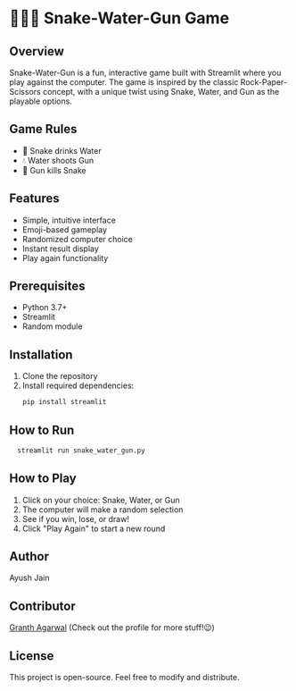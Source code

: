 # 🐍💧🔫 Snake-Water-Gun Game

## Overview
Snake-Water-Gun is a fun, interactive game built with Streamlit where you play against the computer. The game is inspired by the classic Rock-Paper-Scissors concept, with a unique twist using Snake, Water, and Gun as the playable options.

## Game Rules
- 🐍 Snake drinks Water
- 💧 Water shoots Gun
- 🔫 Gun kills Snake

## Features
- Simple, intuitive interface
- Emoji-based gameplay
- Randomized computer choice
- Instant result display
- Play again functionality

## Prerequisites
- Python 3.7+
- Streamlit
- Random module

## Installation
1. Clone the repository
2. Install required dependencies:
   ```bash
   pip install streamlit
   ```

## How to Run
```bash
  streamlit run snake_water_gun.py
```

## How to Play
1. Click on your choice: Snake, Water, or Gun
2. The computer will make a random selection
3. See if you win, lose, or draw!
4. Click "Play Again" to start a new round

## Author
Ayush Jain

## Contributor
[Granth Agarwal](https://github.com/hey-granth/) (Check out the profile for more stuff!😉)

## License
This project is open-source. Feel free to modify and distribute.
